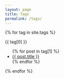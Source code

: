 ```yaml
---
layout: page
title: Tags
permalink: /tags/
---
```


<section class="tags">

  {% for tag in site.tags %}
    <div id="{{ tag[0] }}" class="tag-container">
      <div class="tag-name"> {{ tag[0] }} </div>
      <ul>
        {% for post in tag[1] %}
          <li><a href="{{ post.url }}">{{ post.title }}</a></li>
        {% endfor %}
      </ul>
    </div>
  {% endfor %}

</section>